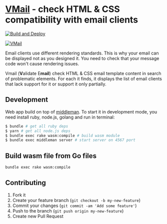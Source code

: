 # [VMail](https://vmail.leopard.in.ua/) - check HTML & CSS compatibility with email clients

[![Build and Deploy](https://github.com/le0pard/vmail/actions/workflows/deploy.yml/badge.svg?branch=main)](https://github.com/le0pard/vmail/actions/workflows/deploy.yml)

[![VMail](https://user-images.githubusercontent.com/98444/142698496-ee804d5e-1108-47a0-95ba-6eedd72e7144.png)](https://vmail.leopard.in.ua/)

Email clients use different rendering standards. This is why your email can be displayed not as you designed it. You need to check that your message code won't cause rendering issues.

Vmail (**V**alidate E**mail**) check HTML & CSS email template content in search of problematic elements. For each it finds, it displays the list of email clients that lack support for it or support it only partially.

## Development

Web app build on top of [middleman](http://middlemanapp.com/). To start it in development mode, you need install ruby, node.js, golang and run in terminal:

```bash
$ bundle # get all ruby deps
$ yarn # get all node.js deps
$ bundle exec rake wasm:compile # build wasm module
$ bundle exec middleman server # start server on 4567 port
```

## Build wasm file from Go files

```bash
bundle exec rake wasm:compile
```

## Contributing

1. Fork it
2. Create your feature branch (`git checkout -b my-new-feature`)
3. Commit your changes (`git commit -am 'Add some feature'`)
4. Push to the branch (`git push origin my-new-feature`)
5. Create new Pull Request

